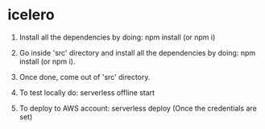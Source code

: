 # icelero


1) Install all the dependencies by doing: npm install (or npm i)
2) Go inside 'src' directory and install all the dependencies by doing: npm install (or npm i). 
3) Once done, come out of 'src' directory.

4) To test locally do:  serverless offline start
5) To deploy to AWS account: serverless deploy (Once the credentials are set)